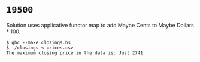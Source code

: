 # `19500`

Solution uses applicative functor map to add Maybe Cents to Maybe Dollars * 100.

```console
$ ghc --make closings.hs
$ ./closings < prices.csv
The maximum closing price in the data is: Just 2741
```
